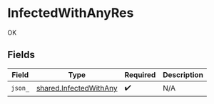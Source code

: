 # InfectedWithAnyRes

OK


## Fields

| Field                                                            | Type                                                             | Required                                                         | Description                                                      |
| ---------------------------------------------------------------- | ---------------------------------------------------------------- | ---------------------------------------------------------------- | ---------------------------------------------------------------- |
| `json_`                                                          | [shared.InfectedWithAny](../../models/shared/infectedwithany.md) | :heavy_check_mark:                                               | N/A                                                              |